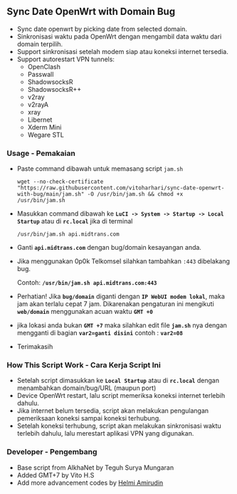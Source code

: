 ## Sync Date OpenWrt with Domain Bug
- Sync date openwrt by picking date from selected domain.
- Sinkronisasi waktu pada OpenWrt dengan mengambil data waktu dari domain terpilih.
- Support sinkronisasi setelah modem siap atau koneksi internet tersedia.
- Support autorestart VPN tunnels:
    - OpenClash
    - Passwall
    - ShadowsocksR
    - ShadowsocksR++
    - v2ray
    - v2rayA
    - xray
    - Libernet
    - Xderm Mini
    - Wegare STL

### Usage - Pemakaian
- Paste command dibawah untuk memasang script ``jam.sh``

    ```
    wget --no-check-certificate "https://raw.githubusercontent.com/vitoharhari/sync-date-openwrt-with-bug/main/jam.sh" -O /usr/bin/jam.sh && chmod +x /usr/bin/jam.sh
    ```
- Masukkan command dibawah ke **``LuCI -> System -> Startup -> Local Startup``** atau di **``rc.local``** jika di terminal

    ```
    /usr/bin/jam.sh api.midtrans.com
    ```
- Ganti **``api.midtrans.com``** dengan bug/domain kesayangan anda.
- Jika menggunakan 0p0k Telkomsel silahkan tambahkan ``:443`` dibelakang bug.
    
    Contoh: **``/usr/bin/jam.sh api.midtrans.com:443``**
    
- Perhatian! Jika **``bug/domain``** diganti dengan **``IP WebUI modem lokal``**, maka jam akan terlalu cepat 7 jam. Dikarenakan pengaturan ini mengikuti **``web/domain``** menggunakan acuan waktu **``GMT +0``**
- jika lokasi anda bukan **``GMT +7``** maka silahkan edit file **``jam.sh``** nya dengan mengganti di bagian **``var2=ganti disini``** contoh : **``var2=08``**
- Terimakasih 

### How This Script Work - Cara Kerja Script Ini
- Setelah script dimasukkan ke **``Local Startup``** atau di **``rc.local``** dengan menambahkan domain/bug/URL (maupun port)
- Device OpenWrt restart, lalu script memeriksa koneksi internet terlebih dahulu.
- Jika internet belum tersedia, script akan melakukan pengulangan pemeriksaan koneksi sampai koneksi terhubung.
- Setelah koneksi terhubung, script akan melakukan sinkronisasi waktu terlebih dahulu, lalu merestart aplikasi VPN yang digunakan.

### Developer - Pengembang
- Base script from AlkhaNet by Teguh Surya Mungaran
- Added GMT+7 by Vito H.S
- Add more advancement codes by [Helmi Amirudin](https://helmiau.com)
